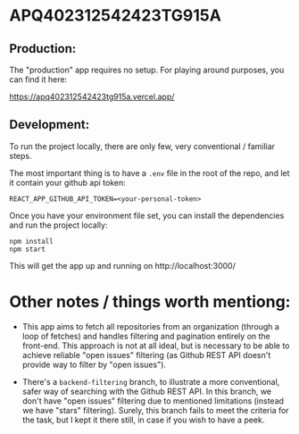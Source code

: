 # APQ402312542423TG915A

## Production:

The "production" app requires no setup. For playing around purposes, you can find it here:

https://apq402312542423tg915a.vercel.app/

## Development:

To run the project locally, there are only few, very conventional / familiar steps. 

The most important thing is to have a `.env` file in the root of the repo, and let it contain your github api token:

```
REACT_APP_GITHUB_API_TOKEN=<your-personal-token>
```

Once you have your environment file set, you can install the dependencies and run the project locally:

```
npm install
npm start
```

This will get the app up and running on 
http://localhost:3000/

# Other notes / things worth mentiong:

- This app aims to fetch all repositories from an organization (through a loop of fetches) and handles filtering and pagination entirely on the front-end. This approach is not at all ideal, but is necessary to be able to achieve reliable "open issues" filtering (as Github REST API doesn't provide way to filter by "open issues").

- There's a `backend-filtering` branch, to illustrate a more conventional, safer way of searching with the Github REST API. In this branch, we don't have "open issues" filtering due to mentioned limitations (instead we have "stars" filtering). Surely, this branch fails to meet the criteria for the task, but I kept it there still, in case if you wish to have a peek. 
